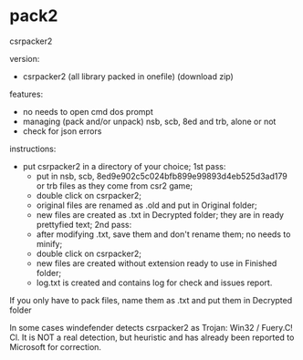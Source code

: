 # pack2


csrpacker2 

version:
- csrpacker2 (all library packed in onefile) (download zip)

features:
- no needs to open cmd dos prompt
- managing (pack and/or unpack) nsb, scb, 8ed and trb, alone or not
- check for json errors


instructions:
- put csrpacker2 in a directory of your choice;
  1st pass:
  - put in nsb, scb, 8ed9e902c5c024bfb899e99893d4eb525d3ad179 or trb files as they come from csr2 game;
  - double click on csrpacker2;
  - original files are renamed as .old and put in Original folder;
  - new files are created as .txt in Decrypted folder; they are in ready prettyfied text;
  2nd pass:
  - after modifying .txt, save them and don't rename them; no needs to minify;
  - double click on csrpacker2;
  - new files are created without extension ready to use in Finished folder;
  - log.txt is created and contains log for check and issues report.

If you only have to pack files, name them as .txt and put them in Decrypted folder

In some cases windefender detects csrpacker2 as Trojan: Win32 / Fuery.C! Cl. 
It is NOT a real detection, but heuristic and has already been reported to Microsoft for correction.
